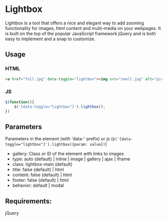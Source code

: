# Lightbox
Lightbox is a tool that offers a nice and elegant way to add zooming functionality for images, html content and multi-media on your webpages. It is built on the top of the popular JavaScript framework jQuery and is both easy to implement and a snap to customize.

## Usage

### HTML
```html
<a href="full.jpg" data-toggle="lightbox"><img src="small.jpg" alt="pic"></a>
```

### JS
```javascript
$(function(){
	$('[data-toggle="lightbox"]').lightbox();
})
```

## Parameters
Parameters in the element (with 'data-' prefix) or js (```$('[data-toggle="lightbox"]').lightbox({param: value})```)

- gallery: Class or ID of the element with links to images
- type: auto (default) | inline | image | gallery | ajax | iframe
- class: lightbox-main (default)
- title: false (default) | html
- content: false (default) | html
- footer: false (default) | html
- behavior: default | modal

## Requirements:
jQuery
